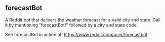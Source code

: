 forecastBot
----------

A Reddit bot that delivers the weather forecast for a valid city and state.
Call it by mentioning "forecastBot!" followed by a city and state code.

See forecastBot in action at: https://www.reddit.com/user/forecastbot